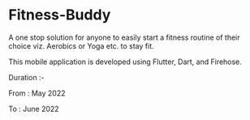 # Fitness-Buddy
A one stop solution for anyone to easily start a fitness routine of their choice viz. Aerobics or Yoga etc. to stay fit.

This mobile application is developed using Flutter, Dart, and Firehose.

Duration :-

From : May 2022

To : June 2022


